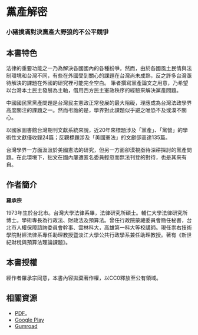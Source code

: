 # 黨產解密

### 小豬撲滿對決黨產大野狼的不公平競爭

## 本書特色

法律的重要功能之一乃為解決各國國內的各種紛爭。然而，由於各國風土民情與法制環境和台灣不同，有些在外國受到關心的課題在台灣尚未成熟，反之許多台灣亟待解決的課題在外國的研究裡可能完全空白。
筆者撰寫黨產論文之用意，乃希望以台灣本土民主發展為主軸，借用西方民主憲政秩序的經驗來解決黨產問題。

中國國民黨黨產問題是台灣民主憲政正常發展的最大阻礙，理應成為台灣法政學界高度關注的課題之一。然而弔詭的是，學界對此課題似乎避之唯恐不及或漠不關心。

以國家圖書館台灣期刊文獻系統來說，近20年來標題涉及「黨產」、「黨營」的學術性文獻僅收錄24篇；反觀標題涉及「美國憲法」的文獻卻高達135篇。

台灣學界一方面汲汲於美國憲法的研究，但另一方面卻漠視亟待深耕探討的黨產問題。在此環境下，拙文在國內屢遭匿名委員輕忽而無法刊登的對待，也是其來有自。

## 作者簡介

**羅承宗**

1973年生於台北市。台灣大學法律系畢，法律研究所碩士。輔仁大學法律研究所博士。學術專長為行政法、財政法及預算法。曾任行政院蒙藏委員會簡任秘書，台北市人權保障諮詢委員會幹事、雲林科大，高雄第一科大等校講師。現任祟右技術學院財經法律系專任助理教授暨淡江大學公共行政學系兼任助理教授。著有《新世紀財稅與預算法理論課題》。

## 本書授權

經作者羅承宗同意，本書內容拋棄著作權，以CC0釋放至公有領域。

## 相關資源

* [PDF](http://bit.ly/1zIrwDH)。
* [Google Play](https://play.google.com/store/books/details?id=ZeyaCwAAQBAJ)
* [Gumroad](https://gumroad.com/l/decipher-kmt-property)

